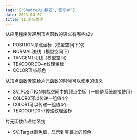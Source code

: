 ```yaml
---
tags: ["Shadre入门精要","图形学"]
date: 2023-04-07
title: 11.语义整理 
---
```

从应用程序传递到顶点函数的语义有哪些a2v 

* POSITION顶点坐标（模型空间下的） 
* NORMAL法线（模型空间下） 
* TANGENT切线（模型空间） 
* TEXCOORDO~n纹理坐标
* COLOR顶点颜色

从顶点函数传递给片元函数的时候可以使用的语义

* SV_POSITION剪裁空间中的顶点坐标（一般是系统直接使用） 
* C0LOR0可以传递一组值4个
* C0LOR1可以传递一组值4个
* TEXCOORD0~7传递纹理坐标

片元函数传递给系统

* SV_Target颜色值，显示到屏幕上的颜色
